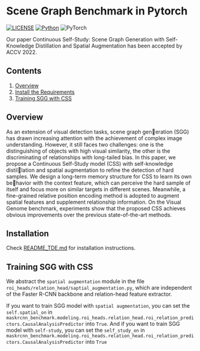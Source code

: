 # Scene Graph Benchmark in Pytorch

[![LICENSE](https://img.shields.io/badge/license-MIT-green)](https://github.com/LINYE1998/Continuous_Self_Study/blob/master/LICENSE)
[![Python](https://img.shields.io/badge/python-3.7-blue.svg)](https://www.python.org/)
![PyTorch](https://img.shields.io/badge/pytorch-1.2.0-%237732a8)

Our paper Continuous Self-Study: Scene Graph Generation
with Self-Knowledge Distillation and Spatial
Augmentation has been accepted by ACCV 2022.

## Contents

1. [Overview](#Overview)
2. [Install the Requirements](INSTALL.md)
3. [Training SGG with CSS](#perform-training-on-scene-graph-generation)


## Overview
As an extension of visual detection tasks, scene graph generation (SGG) has drawn increasing attention with the achievement of
complex image understanding. However, it still faces two challenges: one
is the distinguishing of objects with high visual similarity, the other is
the discriminating of relationships with long-tailed bias. In this paper, we
propose a Continuous Self-Study model (CSS) with self-knowledge distillation and spatial augmentation to refine the detection of hard samples.
We design a long-term memory structure for CSS to learn its own behavior with the context feature, which can perceive the hard sample of
itself and focus more on similar targets in different scenes. Meanwhile,
a fine-grained relative position encoding method is adopted to augment
spatial features and supplement relationship information. On the Visual
Genome benchmark, experiments show that the proposed CSS achieves
obvious improvements over the previous state-of-the-art methods.

## Installation
Check [README_TDE.md](README_TDE.md) for installation instructions.

## Training SGG with CSS
We abstract the ```spatial augmentation``` module in the file ```roi_heads/relation_head/saptial_augmentation.py```, which are independent of the Faster R-CNN backbone and relation-head feature extractor.
 
If you want to train SGG model with ```spatial augmentation```, you can set the ```self.spatial_on``` in ```maskrcnn_benchmark.modeling.roi_heads.relation_head.roi_relation_predictors.CausalAnalysisPredictor``` into ```True```. And if you want to train SGG model with ```self-study```, you can set the ```self_study_on``` in ```maskrcnn_benchmark.modeling.roi_heads.relation_head.roi_relation_predictors.CausalAnalysisPredictor``` into ```True```

